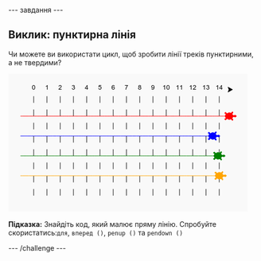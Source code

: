 \--- завдання \---

## Виклик: пунктирна лінія

Чи можете ви використати цикл, щоб зробити лінії треків пунктирними, а не твердими?

![знімок екрану](images/race-finished.png)

**Підказка:** Знайдіть код, який малює пряму лінію. Спробуйте скористатись:`для`, `вперед ()`, `penup ()` та `pendown ()`

\--- /challenge \---
